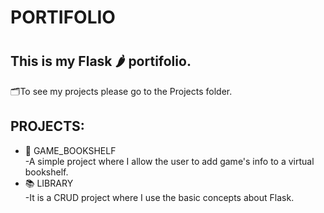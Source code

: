 
<h1>PORTIFOLIO<h1>

<h2>This is my Flask 🌶️ portifolio.</h2>  
🗂️To see my projects please go to the Projects folder.<br> 

<h2>PROJECTS:</h2>

<ul>
    <li>📖 GAME_BOOKSHELF<br>-A simple project where I allow the user to add game's info to a virtual bookshelf.</li>
    <li>📚 LIBRARY<br>-It is a CRUD project where I use the basic concepts about Flask.</li>
</ul>